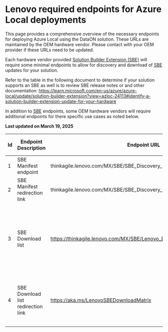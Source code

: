 # Lenovo required endpoints for Azure Local deployments

This page provides a comprehensive overview of the necessary endpoints for deploying Azure Local using the DataON solution. These URLs are maintained by the OEM hardware vendor. Please contact with your OEM provider if these URLs need to be updated.

Each hardware vendor provided [Solution Builder Extension (SBE)](https://learn.microsoft.com/en-us/azure/azure-local/update/solution-builder-extension) will require some minimal endpoints to allow for discovery and download of [SBE](https://learn.microsoft.com/en-us/azure/azure-local/update/solution-builder-extension) updates for your solution.

Refer to the table in the following document to determine if your solution supports an SBE as well is to review SBE release notes or and other documentation: https://learn.microsoft.com/en-us/azure/azure-local/update/solution-builder-extension?view=azloc-24113#identify-a-solution-builder-extension-update-for-your-hardware

In addition to [SBE](https://learn.microsoft.com/en-us/azure/azure-local/update/solution-builder-extension) endpoints, some OEM hardware vendors will require additional endpoints for there specific use cases as noted below.

**Last updated on March 19, 2025**

| Id | Endpoint Description | Endpoint URL                                                           | Port | Notes                                                    | Arc gateway support | Required for                 |
|----|---------------------|------------------------------------------------------------------------|------|----------------------------------------------------------|---------------------|------------------------------|
| 1  | SBE Manifest endpoint    | thinkagile.lenovo.com/MX/SBE/SBE_Discovery_Lenovo.xml  | 443  | Enables discovery and confirmation of validity for SBE updates from OEM | No                  | Deployment & Post deployment |
| 2  | SBE Manifest redirection link     | thinkagile.lenovo.com/MX/SBE/SBE_Discovery_Lenovo.xml                                   | 443  | Microsoft redirection to the explicit OEM SBE manifest endpoint. | No                 | Deployment & Post deployment |
| 3  | SBE Download list     | https://thinkagile.lenovo.com/MX/SBE/Lenovo_DownloadConnector_Matrix.xml                                   | 443  | online list of SBE download endpoints. Required for Azure Local to be able to download SBE files to avoid "AdditionalContentRequired" state (see "Download" in [Avanced SBE capabilities](https://learn.microsoft.com/en-us/azure/azure-local/update/solution-builder-extension?view=azloc-24113#advanced-solution-builder-extension-capabilities)).<br><br>**Tip:** Review the contents of this file for the full list of endpoints, by SBE version.   | No                 | Deployment & Post deployment |
| 4  | SBE Download list redirection link     | https://aka.ms/LenovoSBEDownloadMatrix                                   | 443  | Microsoft redirection to online list of SBE download endpoints. Required for Azure Local to be able to download SBE files to avoid "AdditionalContentRequired" state (see "Download" in [Avanced SBE capabilities](https://learn.microsoft.com/en-us/azure/azure-local/update/solution-builder-extension?view=azloc-24113#advanced-solution-builder-extension-capabilities)). | No                 | Deployment & Post deployment |


